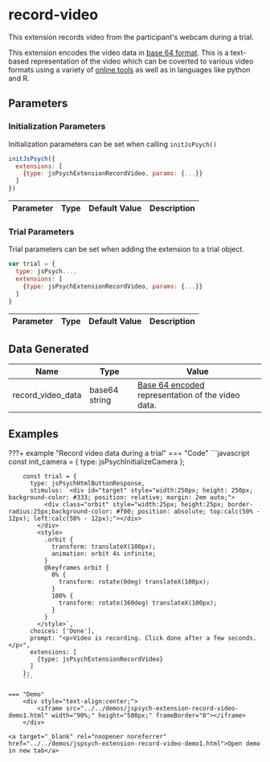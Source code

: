 # record-video

This extension records video from the participant's webcam during a trial. 

This extension encodes the video data in [base 64 format](https://developer.mozilla.org/en-US/docs/Glossary/Base64). 
This is a text-based representation of the video which can be coverted to various video formats using a variety of [online tools](https://www.google.com/search?q=base64+video+decoder) as well as in languages like python and R.

## Parameters

### Initialization Parameters

Initialization parameters can be set when calling `initJsPsych()`

```js
initJsPsych({
  extensions: [
    {type: jsPsychExtensionRecordVideo, params: {...}}
  ]
})
```

Parameter | Type | Default Value | Description
----------|------|---------------|------------


### Trial Parameters

Trial parameters can be set when adding the extension to a trial object.

```js
var trial = {
  type: jsPsych...,
  extensions: [
    {type: jsPsychExtensionRecordVideo, params: {...}}
  ]
}
```

Parameter | Type | Default Value | Description
----------|------|---------------|------------


## Data Generated

Name | Type | Value
-----|------|------
record_video_data | base64 string | [Base 64 encoded](https://developer.mozilla.org/en-US/docs/Glossary/Base64) representation of the video data.

## Examples

???+ example "Record video data during a trial"
    === "Code"
        ```javascript
        const init_camera = {
          type: jsPsychInitializeCamera
        };

        const trial = {
          type: jsPsychHtmlButtonResponse,
          stimulus: `<div id="target" style="width:250px; height: 250px; background-color: #333; position: relative; margin: 2em auto;">
              <div class="orbit" style="width:25px; height:25px; border-radius:25px;background-color: #f00; position: absolute; top:calc(50% - 12px); left:calc(50% - 12px);"></div>
            </div>
            <style>
              .orbit {
                transform: translateX(100px);
                animation: orbit 4s infinite;
              }
              @keyframes orbit {
                0% {
                  transform: rotate(0deg) translateX(100px);
                }
                100% {
                  transform: rotate(360deg) translateX(100px);
                }
              }
            </style>`,
          choices: ['Done'],
          prompt: "<p>Video is recording. Click done after a few seconds.</p>",
          extensions: [
            {type: jsPsychExtensionRecordVideo}
          ]
        };
        ```
        
    === "Demo"
        <div style="text-align:center;">
            <iframe src="../../demos/jspsych-extension-record-video-demo1.html" width="90%;" height="500px;" frameBorder="0"></iframe>
        </div>

    <a target="_blank" rel="noopener noreferrer" href="../../demos/jspsych-extension-record-video-demo1.html">Open demo in new tab</a>